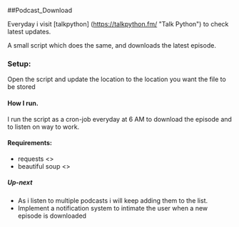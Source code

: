 ##Podcast_Download

Everyday i visit [talkpython] (https://talkpython.fm/ "Talk Python") to check latest updates.

A small script which does the same, and downloads the latest episode.

### Setup:
Open the script and update the location to the location you want the file to be stored

#### How I run.
I run the script as a cron-job everyday at 6 AM to download the episode and to listen on way to work.

#### Requirements:
* requests <<pip install requests>>
* beautiful soup <<pip install bs4>>

##### Up-next

* As i listen to multiple podcasts i will keep adding them to the list.
* Implement a notification system to intimate the user when a new episode is downloaded
